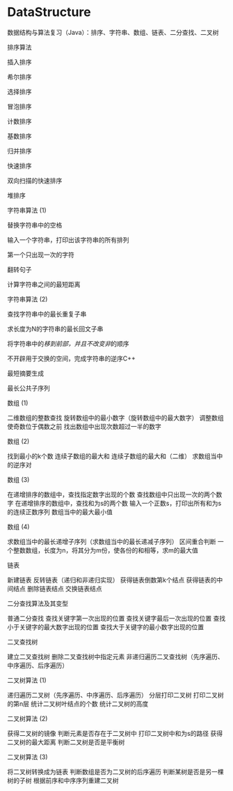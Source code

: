 # DataStructure
数据结构与算法复习（Java）：排序、字符串、数组、链表、二分查找、二叉树

排序算法

插入排序

希尔排序

选择排序

冒泡排序

计数排序

基数排序

归并排序

快速排序

双向扫描的快速排序

堆排序


字符串算法 (1)

替换字符串中的空格

输入一个字符串，打印出该字符串的所有排列

第一个只出现一次的字符

翻转句子

计算字符串之间的最短距离

字符串算法 (2)

查找字符串中的最长重复子串

求长度为N的字符串的最长回文子串

将字符串中的*移到前部，并且不改变非*的顺序

不开辟用于交换的空间，完成字符串的逆序C++

最短摘要生成

最长公共子序列

数组      (1)

二维数组的整数查找
旋转数组中的最小数字（旋转数组中的最大数字）
调整数组使奇数位于偶数之前
找出数组中出现次数超过一半的数字

数组      (2)

找到最小的k个数
连续子数组的最大和
连续子数组的最大和（二维）
求数组当中的逆序对

数组      (3)

在递增排序的数组中，查找指定数字出现的个数
查找数组中只出现一次的两个数字
在递增排序的数组中，查找和为s的两个数
输入一个正数s，打印出所有和为s的连续正数序列
数组当中的最大最小值

数组      (4)

求数组当中的最长递增子序列（求数组当中的最长递减子序列）
区间重合判断
一个整数数组，长度为n，将其分为m份，使各份的和相等，求m的最大值

链表

新建链表
反转链表（递归和非递归实现）
获得链表倒数第k个结点
获得链表的中间结点
删除链表结点
交换链表结点

二分查找算法及其变型

普通二分查找
查找关键字第一次出现的位置
查找关键字最后一次出现的位置
查找小于关键字的最大数字出现的位置
查找大于关键字的最小数字出现的位置

二叉查找树

建立二叉查找树
删除二叉查找树中指定元素
非递归遍历二叉查找树（先序遍历、中序遍历、后序遍历）

二叉树算法    (1)

递归遍历二叉树（先序遍历、中序遍历、后序遍历）
分层打印二叉树
打印二叉树的第n层
统计二叉树叶结点的个数
统计二叉树的高度

二叉树算法    (2)

获得二叉树的镜像
判断元素是否存在于二叉树中
打印二叉树中和为s的路径
获得二叉树的最大距离
判断二叉树是否是平衡树

二叉树算法    (3)

将二叉树转换成为链表
判断数组是否为二叉树的后序遍历
判断某树是否是另一棵树的子树
根据前序和中序序列重建二叉树
